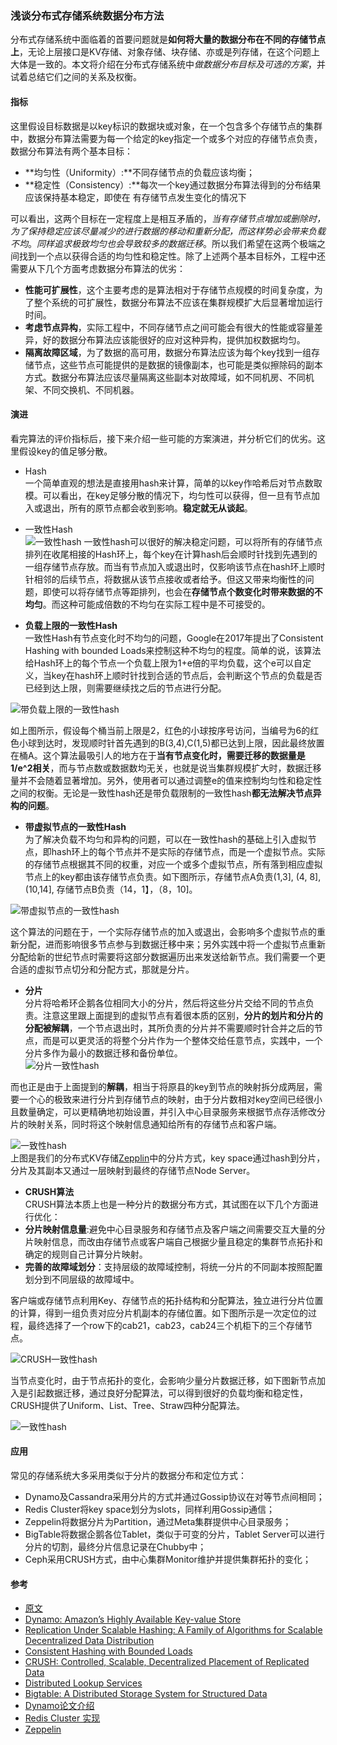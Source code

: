 ### 浅谈分布式存储系统数据分布方法  
分布式存储系统中面临着的首要问题就是**如何将大量的数据分布在不同的存储节点上**，无论上层接口是KV存储、对象存储、块存储、亦或是列存储，在这个问题上大体是一致的。本文将介绍在分布式存储系统中*做数据分布目标及可选的方案*，并试着总结它们之间的关系及权衡。  

#### 指标  
这里假设目标数据是以key标识的数据块或对象，在一个包含多个存储节点的集群中，数据分布算法需要为每一个给定的key指定一个或多个对应的存储节点负责，数据分布算法有两个基本目标：  
- **均匀性（Uniformity）:**不同存储节点的负载应该均衡；    
- **稳定性（Consistency）:**每次一个key通过数据分布算法得到的分布结果应该保持基本稳定，即使在 有存储节点发生变化的情况下  


可以看出，这两个目标在一定程度上是相互矛盾的，*当有存储节点增加或删除时，为了保持稳定应该尽量减少的进行数据的移动和重新分配，而这样势必会带来负载不均*。*同样追求极致均匀也会导致较多的数据迁移*。所以我们希望在这两个极端之间找到一个点以获得合适的均匀性和稳定性。除了上述两个基本目标外，工程中还需要从下几个方面考虑数据分布算法的优劣：  
- **性能可扩展性**，这个主要考虑的是算法相对于存储节点规模的时间复杂度，为了整个系统的可扩展性，数据分布算法不应该在集群规模扩大后显著增加运行时间。  
- **考虑节点异构**，实际工程中，不同存储节点之间可能会有很大的性能或容量差异，好的数据分布算法应该能很好的应对这种异构，提供加权数据均匀。  
- **隔离故障区域**，为了数据的高可用，数据分布算法应该为每个key找到一组存储节点，这些节点可能提供的是数据的镜像副本，也可能是类似擦除码的副本方式。数据分布算法应该尽量隔离这些副本对故障域，如不同机房、不同机架、不同交换机、不同机器。  

#### 演进  
看完算法的评价指标后，接下来介绍一些可能的方案演进，并分析它们的优劣。这里假设key的值足够分散。  

- Hash  
一个简单直观的想法是直接用hash来计算，简单的以key作哈希后对节点数取模。可以看出，在key足够分散的情况下，均匀性可以获得，但一旦有节点加入或退出，所有的原节点都会收到影响。**稳定就无从谈起**。  

- 一致性Hash  
![一致性hash](../img/scenes/distributed-hash-1.png)
一致性hash可以很好的解决稳定问题，可以将所有的存储节点排列在收尾相接的Hash环上，每个key在计算hash后会顺时针找到先遇到的一组存储节点存放。而当有节点加入或退出时，仅影响该节点在hash环上顺时针相邻的后续节点，将数据从该节点接收或者给予。但这又带来均衡性的问题，即使可以将存储节点等距排列，也会在**存储节点个数变化时带来数据的不均匀**。而这种可能成倍数的不均匀在实际工程中是不可接受的。  

- **负载上限的一致性Hash**  
一致性Hash有节点变化时不均匀的问题，Google在2017年提出了Consistent Hashing with bounded Loads来控制这种不均匀的程度。简单的说，该算法给Hash环上的每个节点一个负载上限为1+e倍的平均负载，这个e可以自定义，当key在hash环上顺时针找到合适的节点后，会判断这个节点的负载是否已经到达上限，则需要继续找之后的节点进行分配。  

![带负载上限的一致性hash](../img/scenes/distributed-hash-2.png)

如上图所示，假设每个桶当前上限是2，红色的小球按序号访问，当编号为6的红色小球到达时，发现顺时针首先遇到的B(3,4),C(1,5)都已达到上限，因此最终放置在桶A。这个算法最吸引人的地方在于**当有节点变化时，需要迁移的数据量是1/e^2相关**，而与节点数或数据数均无关，也就是说当集群规模扩大时，数据迁移量并不会随着显著增加。另外，使用者可以通过调整e的值来控制均匀性和稳定性之间的权衡。无论是一致性hash还是带负载限制的一致性hash**都无法解决节点异构的问题**。  

- **带虚拟节点的一致性Hash**  
为了解决负载不均匀和异构的问题，可以在一致性hash的基础上引入虚拟节点，即hash环上的每个节点并不是实际的存储节点，而是一个虚拟节点。实际的存储节点根据其不同的权重，对应一个或多个虚拟节点，所有落到相应虚拟节点上的key都由该存储节点负责。如下图所示，存储节点A负责(1,3], (4, 8],(10,14], 存储节点B负责（14，1】，（8，10]。  

![带虚拟节点的一致性hash](../img/scenes/distributed-hash-3.png)

这个算法的问题在于，一个实际存储节点的加入或退出，会影响多个虚拟节点的重新分配，进而影响很多节点参与到数据迁移中来；另外实践中将一个虚拟节点重新分配给新的世纪节点时需要将这部分数据遍历出来发送给新节点。我们需要一个更合适的虚拟节点切分和分配方式，那就是分片。

- **分片**  
分片将哈希环企鹅各位相同大小的分片，然后将这些分片交给不同的节点负责。注意这里跟上面提到的虚拟节点有着很本质的区别，**分片的划片和分片的分配被解耦**，一个节点退出时，其所负责的分片并不需要顺时针合并之后的节点，而是可以更灵活的将整个分片作为一个整体交给任意节点，实践中，一个分片多作为最小的数据迁移和备份单位。  
![分片一致性hash](../img/scenes/distributed-hash-4.png)  

而也正是由于上面提到的**解耦**，相当于将原县的key到节点的映射拆分成两层，需要一个心的极致来进行分片到存储节点的映射，由于分片数相对key空间已经很小且数量确定，可以更精确地初始设置，并引入中心目录服务来根据节点存活修改分片的映射关系，同时将这个映射信息通知给所有的存储节点和客户端。  

![一致性hash](../img/scenes/distributed-hash-5.png)  
上图是我们的分布式KV存储[Zepplin](https://github.com/Qihoo360/zeppelin)中的分片方式，key space通过hash到分片，分片及其副本又通过一层映射到最终的存储节点Node Server。  

- **CRUSH算法**  
CRUSH算法本质上也是一种分片的数据分布方式，其试图在以下几个方面进行优化：  
- **分片映射信息量**:避免中心目录服务和存储节点及客户端之间需要交互大量的分片映射信息，而改由存储节点或客户端自己根据少量且稳定的集群节点拓扑和确定的规则自己计算分片映射。  
- **完善的故障域划分**：支持层级的故障域控制，将统一分片的不同副本按照配置划分到不同层级的故障域中。  

客户端或存储节点利用Key、存储节点的拓扑结构和分配算法，独立进行分片位置的计算，得到一组负责对应分片机副本的存储位置。如下图所示是一次定位的过程，最终选择了一个row下的cab21，cab23，cab24三个机柜下的三个存储节点。  

![CRUSH一致性hash](../img/scenes/distributed-hash-6.png)  

当节点变化时，由于节点拓扑的变化，会影响少量分片数据迁移，如下图新节点加入是引起数据迁移，通过良好分配算法，可以得到很好的负载均衡和稳定性，CRUSH提供了Uniform、List、Tree、Straw四种分配算法。  


![一致性hash](../img/scenes/distributed-hash-7.png)  

#### 应用
常见的存储系统大多采用类似于分片的数据分布和定位方式：  
- Dynamo及Cassandra采用分片的方式并通过Gossip协议在对等节点间相同；
- Redis Cluster将key space划分为slots，同样利用Gossip通信；
- Zeppelin将数据分片为Partition，通过Meta集群提供中心目录服务；  
- BigTable将数据企鹅各位Tablet，类似于可变的分片，Tablet Server可以进行分片的切割，最终分片信息记录在Chubby中；  
- Ceph采用CRUSH方式，由中心集群Monitor维护并提供集群拓扑的变化；  

#### 参考
- [原文](https://www.jianshu.com/p/5fa447c60327)
- [Dynamo: Amazon’s Highly Available Key-value Store](https://www.allthingsdistributed.com/files/amazon-dynamo-sosp2007.pdf)
- [Replication Under Scalable Hashing: A Family of Algorithms for Scalable Decentralized Data Distribution](https://www.ssrc.ucsc.edu/Papers/honicky-ipdps04.pdf)
- [Consistent Hashing with Bounded Loads](https://www.ssrc.ucsc.edu/Papers/honicky-ipdps04.pdf)
- [CRUSH: Controlled, Scalable, Decentralized Placement of Replicated Data]()
- [Distributed Lookup Services](https://people.cs.rutgers.edu/~pxk/417/notes/23-lookup.html)
- [Bigtable: A Distributed Storage System for Structured Data](https://static.googleusercontent.com/media/research.google.com/en//archive/bigtable-osdi06.pdf)
- [Dynamo论文介绍](https://catkang.github.io/2016/05/27/dynamo.html)
- [Redis Cluster 实现](https://catkang.github.io/2016/05/08/redis-cluster-source.html)
- [Zeppelin](https://github.com/Qihoo360/zeppelin)


